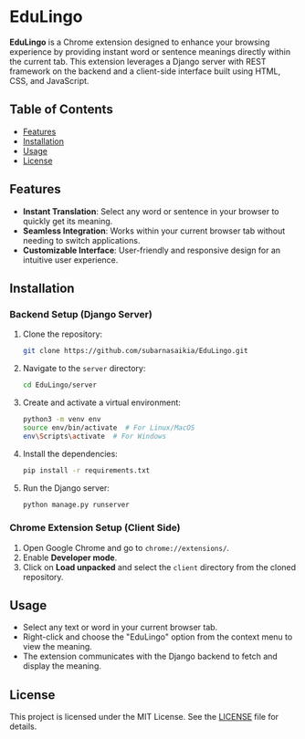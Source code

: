 # EduLingo

**EduLingo** is a Chrome extension designed to enhance your browsing experience by providing instant word or sentence meanings directly within the current tab. This extension leverages a Django server with REST framework on the backend and a client-side interface built using HTML, CSS, and JavaScript.

## Table of Contents
- [Features](#features)
- [Installation](#installation)
- [Usage](#usage)
- [License](#license)

## Features

- **Instant Translation**: Select any word or sentence in your browser to quickly get its meaning.
- **Seamless Integration**: Works within your current browser tab without needing to switch applications.
- **Customizable Interface**: User-friendly and responsive design for an intuitive user experience.

## Installation

### Backend Setup (Django Server)

1. Clone the repository:
   ```bash
   git clone https://github.com/subarnasaikia/EduLingo.git
   ```
2. Navigate to the `server` directory:
   ```bash
   cd EduLingo/server
   ```
3. Create and activate a virtual environment:
   ```bash
   python3 -m venv env
   source env/bin/activate  # For Linux/MacOS
   env\Scripts\activate  # For Windows
   ```
4. Install the dependencies:
   ```bash
   pip install -r requirements.txt
   ```
5. Run the Django server:
   ```bash
   python manage.py runserver
   ```

### Chrome Extension Setup (Client Side)

1. Open Google Chrome and go to `chrome://extensions/`.
2. Enable **Developer mode**.
3. Click on **Load unpacked** and select the `client` directory from the cloned repository.

## Usage

- Select any text or word in your current browser tab.
- Right-click and choose the "EduLingo" option from the context menu to view the meaning.
- The extension communicates with the Django backend to fetch and display the meaning.

## License

This project is licensed under the MIT License. See the [LICENSE](LICENSE) file for details.


